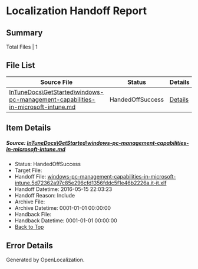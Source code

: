 # <a name='report-top'></a> Localization Handoff Report

## Summary
 Total Files | 1

## File List
 Source File | Status | Details 
 ----------- | ------ | ------- 
 [InTuneDocs\GetStarted\windows-pc-management-capabilities-in-microsoft-intune.md](https://github.com/Microsoft/IntuneDocs-pr/blob/de5c229671c25d1cabb08928ced74878e5e64733/InTuneDocs/GetStarted/windows-pc-management-capabilities-in-microsoft-intune.md) | HandedOffSuccess | [Details](#3c5fb298ddcf1fd3299e94928c0c33af54eabd83516)

## Item Details
##### <a name='3c5fb298ddcf1fd3299e94928c0c33af54eabd83516'></a> Source: [InTuneDocs\GetStarted\windows-pc-management-capabilities-in-microsoft-intune.md](https://github.com/Microsoft/IntuneDocs-pr/blob/de5c229671c25d1cabb08928ced74878e5e64733/InTuneDocs/GetStarted/windows-pc-management-capabilities-in-microsoft-intune.md)
* Status: HandedOffSuccess
* Target File: 
* Handoff File: [windows-pc-management-capabilities-in-microsoft-intune.5d72362a97c85e296cfd1356fddc5f1e46b2226a.it-it.xlf](https://github.com/Microsoft/EM.handoff/blob/de3630f729f2f52d809f9338b048ce126ecbadc8/ol-handoff/Microsoft/IntuneDocs-pr.it-it/master/windows-pc-management-capabilities-in-microsoft-intune.5d72362a97c85e296cfd1356fddc5f1e46b2226a.it-it.xlf)
* Handoff Datetime: 2016-05-15 22:03:23
* Handoff Reason: Include
* Archive File: 
* Archive Datetime: 0001-01-01 00:00:00
* Handback File: 
* Handback Datetime: 0001-01-01 00:00:00
* [Back to Top](#report-top)


## Error Details

Generated by OpenLocalization.
